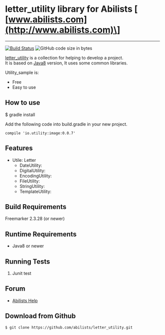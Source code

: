 # letter_utility library for Abilists \[ [www.abilists.com](http://www.abilists.com)\]
--------------------------------------------------
[![Build Status](https://travis-ci.org/abilists/letter_utility.svg?branch=master)](https://travis-ci.org/abilists/letter_utility)
![GitHub code size in bytes](https://img.shields.io/github/languages/code-size/abilists/letter_utility)


[letter_utility][1] is a collection for helping to develop a project.  
It is based on [Java8][2] version, It uses some common libraries.

Utility_sample is:

  * Free
  * Easy to use

How to use
---------------------
$ gradle install

Add the following code into build.gradle in your new project.
```
compile 'io.utility:image:0.0.7'
```

Features
-------------
   * Utile: Letter
     * DateUtility:
     * DigitalUtility:
     * EncodingUtility:
     * FileUtility:
     * StringUtility:
     * TemplateUtility:

Build Requirements
------------------

Freemarker 2.3.28 (or newer)


Runtime Requirements
--------------------
  * Java8 or newer


Running Tests
--------------------

1. Junit test


Forum
-----
  * [Abilists Help][3]


Download from Github
--------------------

    $ git clone https://github.com/abilists/letter_utility.git


[1]: https://github.com/abilists/letter_utility "letter_utility"
[2]: https://github.com/ojdkbuild/ojdkbuild "Java8"
[3]: http://www.abilists.com/home/help/ "Abilists Help"
